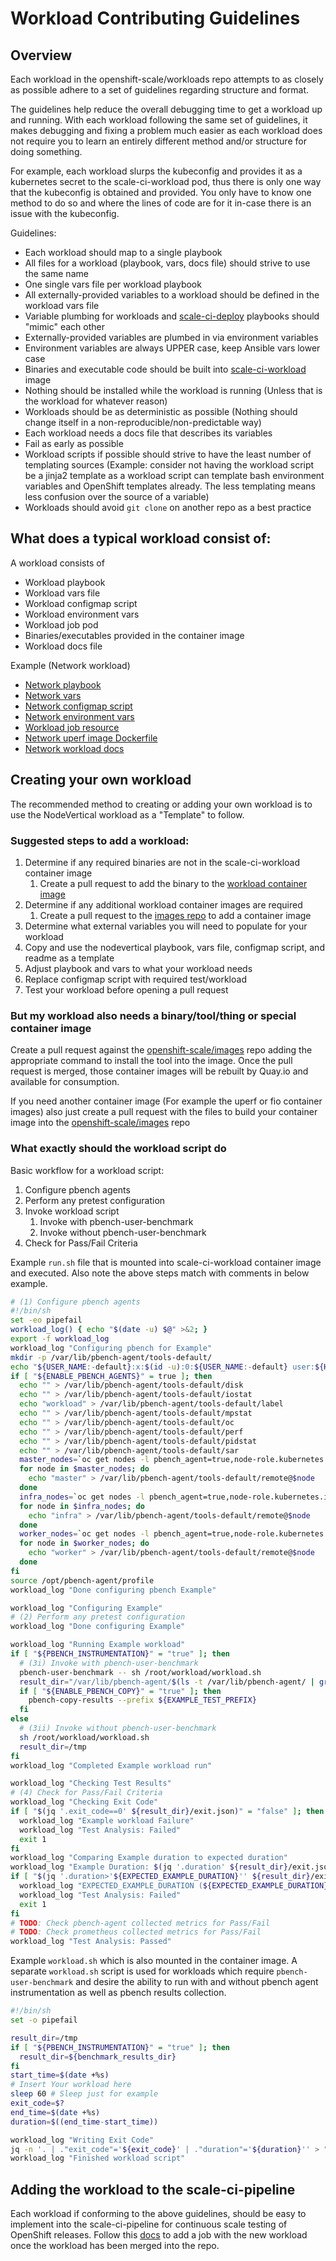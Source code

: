 # Workload Contributing Guidelines

## Overview

Each workload in the openshift-scale/workloads repo attempts to as closely as possible adhere to a set of guidelines regarding structure and format.

The guidelines help reduce the overall debugging time to get a workload up and running. With each workload following the same set of guidelines, it makes debugging and fixing a problem much easier as each workload does not require you to learn an entirely different method and/or structure for doing something.

For example, each workload slurps the kubeconfig and provides it as a kubernetes secret to the scale-ci-workload pod, thus there is only one way that the kubeconfig is obtained and provided. You only have to know one method to do so and where the lines of code are for it in-case there is an issue with the kubeconfig.

Guidelines:
* Each workload should map to a single playbook
* All files for a workload (playbook, vars, docs file) should strive to use the same name
* One single vars file per workload playbook
* All externally-provided variables to a workload should be defined in the workload vars file
* Variable plumbing for workloads and [scale-ci-deploy](https://github.com/openshift-scale/scale-ci-deploy) playbooks should "mimic" each other
* Externally-provided variables are plumbed in via environment variables
* Environment variables are always UPPER case, keep Ansible vars lower case
* Binaries and executable code should be built into [scale-ci-workload](https://github.com/openshift-scale/images/blob/master/scale-ci-workload/Dockerfile) image
* Nothing should be installed while the workload is running (Unless that is the workload for whatever reason)
* Workloads should be as deterministic as possible (Nothing should change itself in a non-reproducible/non-predictable way)
* Each workload needs a docs file that describes its variables
* Fail as early as possible
* Workload scripts if possible should strive to have the least number of templating sources (Example: consider not having the workload script be a jinja2 template as a workload script can template bash environment variables and OpenShift templates already. The less templating means less confusion over the source of a variable)
* Workloads should avoid `git clone` on another repo as a best practice

## What does a typical workload consist of:

A workload consists of

* Workload playbook
* Workload vars file
* Workload configmap script
* Workload environment vars
* Workload job pod
* Binaries/executables provided in the container image
* Workload docs file

Example (Network workload)
* [Network playbook](../workloads/network.yml)
* [Network vars](../workloads/vars/network.yml)
* [Network configmap script](../workloads/templates/workload-network-script-cm.yml.j2)
* [Network environment vars](../workloads/templates/workload-env.yml.j2)
* [Workload job resource](../workloads/templates/workload-job.yml.j2)
* [Network uperf image Dockerfile](https://github.com/openshift-scale/images/blob/master/scale-ci-uperf/Dockerfile)
* [Network workload docs](network.md)

## Creating your own workload

The recommended method to creating or adding your own workload is to use the NodeVertical workload as a "Template" to follow.

### Suggested steps to add a workload:

1. Determine if any required binaries are not in the scale-ci-workload container image
    1. Create a pull request to add the binary to the [workload container image](https://github.com/openshift-scale/images)
2. Determine if any additional workload container images are required
    1. Create a pull request to the [images repo](https://github.com/openshift-scale/images) to add a container image
3. Determine what external variables you will need to populate for your workload
4. Copy and use the nodevertical playbook, vars file, configmap script, and readme as a template
5. Adjust playbook and vars to what your workload needs
6. Replace configmap script with required test/workload
7. Test your workload before opening a pull request

### But my workload also needs a binary/tool/thing or special container image

Create a pull request against the [openshift-scale/images](https://github.com/openshift-scale/images) repo adding the appropriate command to install the tool into the image.  Once the pull request is merged, those container images will be rebuilt by Quay.io and available for consumption.

If you need another container image (For example the uperf or fio container images) also just create a pull request with the files to build your container image into the [openshift-scale/images](https://github.com/openshift-scale/images) repo

### What exactly should the workload script do

Basic workflow for a workload script:

1. Configure pbench agents
2. Perform any pretest configuration
3. Invoke workload script
    1. Invoke with pbench-user-benchmark
    2. Invoke without pbench-user-benchmark
4. Check for Pass/Fail Criteria

Example `run.sh` file that is mounted into scale-ci-workload container image and executed.  Also note the above steps match with comments in below example.

```sh
# (1) Configure pbench agents
#!/bin/sh
set -eo pipefail
workload_log() { echo "$(date -u) $@" >&2; }
export -f workload_log
workload_log "Configuring pbench for Example"
mkdir -p /var/lib/pbench-agent/tools-default/
echo "${USER_NAME:-default}:x:$(id -u):0:${USER_NAME:-default} user:${HOME}:/sbin/nologin" >> /etc/passwd
if [ "${ENABLE_PBENCH_AGENTS}" = true ]; then
  echo "" > /var/lib/pbench-agent/tools-default/disk
  echo "" > /var/lib/pbench-agent/tools-default/iostat
  echo "workload" > /var/lib/pbench-agent/tools-default/label
  echo "" > /var/lib/pbench-agent/tools-default/mpstat
  echo "" > /var/lib/pbench-agent/tools-default/oc
  echo "" > /var/lib/pbench-agent/tools-default/perf
  echo "" > /var/lib/pbench-agent/tools-default/pidstat
  echo "" > /var/lib/pbench-agent/tools-default/sar
  master_nodes=`oc get nodes -l pbench_agent=true,node-role.kubernetes.io/master= --no-headers | awk '{print $1}'`
  for node in $master_nodes; do
    echo "master" > /var/lib/pbench-agent/tools-default/remote@$node
  done
  infra_nodes=`oc get nodes -l pbench_agent=true,node-role.kubernetes.io/infra= --no-headers | awk '{print $1}'`
  for node in $infra_nodes; do
    echo "infra" > /var/lib/pbench-agent/tools-default/remote@$node
  done
  worker_nodes=`oc get nodes -l pbench_agent=true,node-role.kubernetes.io/worker= --no-headers | awk '{print $1}'`
  for node in $worker_nodes; do
    echo "worker" > /var/lib/pbench-agent/tools-default/remote@$node
  done
fi
source /opt/pbench-agent/profile
workload_log "Done configuring pbench Example"

workload_log "Configuring Example"
# (2) Perform any pretest configuration
workload_log "Done configuring Example"

workload_log "Running Example workload"
if [ "${PBENCH_INSTRUMENTATION}" = "true" ]; then
  # (3i) Invoke with pbench-user-benchmark
  pbench-user-benchmark -- sh /root/workload/workload.sh
  result_dir="/var/lib/pbench-agent/$(ls -t /var/lib/pbench-agent/ | grep "pbench-user" | head -1)"/1/sample1
  if [ "${ENABLE_PBENCH_COPY}" = "true" ]; then
    pbench-copy-results --prefix ${EXAMPLE_TEST_PREFIX}
  fi
else
  # (3ii) Invoke without pbench-user-benchmark
  sh /root/workload/workload.sh
  result_dir=/tmp
fi
workload_log "Completed Example workload run"

workload_log "Checking Test Results"
# (4) Check for Pass/Fail Criteria
workload_log "Checking Exit Code"
if [ "$(jq '.exit_code==0' ${result_dir}/exit.json)" = "false" ]; then
  workload_log "Example workload Failure"
  workload_log "Test Analysis: Failed"
  exit 1
fi
workload_log "Comparing Example duration to expected duration"
workload_log "Example Duration: $(jq '.duration' ${result_dir}/exit.json)"
if [ "$(jq '.duration>'${EXPECTED_EXAMPLE_DURATION}'' ${result_dir}/exit.json)" = "true" ]; then
  workload_log "EXPECTED_EXAMPLE_DURATION (${EXPECTED_EXAMPLE_DURATION}) exceeded ($(jq '.duration' ${result_dir}/exit.json))"
  workload_log "Test Analysis: Failed"
  exit 1
fi
# TODO: Check pbench-agent collected metrics for Pass/Fail
# TODO: Check prometheus collected metrics for Pass/Fail
workload_log "Test Analysis: Passed"
```

Example `workload.sh` which is also mounted in the container image.  A separate `workload.sh` script is used for workloads which require `pbench-user-benchmark` and desire the ability to run with and without pbench agent instrumentation as well as pbench results collection.

```sh
#!/bin/sh
set -o pipefail

result_dir=/tmp
if [ "${PBENCH_INSTRUMENTATION}" = "true" ]; then
  result_dir=${benchmark_results_dir}
fi
start_time=$(date +%s)
# Insert Your workload here
sleep 60 # Sleep just for example
exit_code=$?
end_time=$(date +%s)
duration=$((end_time-start_time))

workload_log "Writing Exit Code"
jq -n '. | ."exit_code"='${exit_code}' | ."duration"='${duration}'' > "${result_dir}/exit.json"
workload_log "Finished workload script"
```

## Adding the workload to the scale-ci-pipeline

Each workload if conforming to the above guidelines, should be easy to implement into the scale-ci-pipeline for continuous scale testing of OpenShift releases. Follow this [docs](https://github.com/openshift-scale/scale-ci-pipeline#modifyingadding-new-workloads-to-the-scale-ci-pipeline) to add a job with the new workload once the workload has been merged into the repo.
